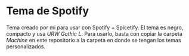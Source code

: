 # Tema de Spotify

Tema creado por mi para usar con Spotify + Spicetify.
El tema es negro, compacto y usa _URW Gothic L_.
Para usarlo, basta con copiar la carpeta _Machine_
en este repositorio a la carpeta en donde se
tengan los temas personalizados.
